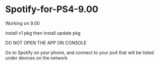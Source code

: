 # Spotify-for-PS4-9.00
Working on 9.00

install v1 pkg
then install update pkg

DO NOT OPEN THE APP ON CONSOLE

Go to Spotify on your phone, and connect to your ps4 that will be listed under devices on the network
